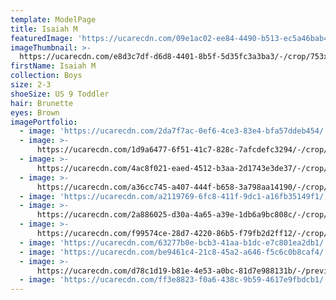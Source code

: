 ```yaml
---
template: ModelPage
title: Isaiah M
featuredImage: 'https://ucarecdn.com/09e1ac02-ee84-4490-b513-ec5a46bab42a/'
imageThumbnail: >-
  https://ucarecdn.com/e8d3c7df-d6d8-4401-8b5f-5d35fc3a3ba3/-/crop/753x1082/484,191/-/preview/
firstName: Isaiah M
collection: Boys
size: 2-3
shoeSize: US 9 Toddler
hair: Brunette
eyes: Brown
imagePortfolio:
  - image: 'https://ucarecdn.com/2da7f7ac-0ef6-4ce3-83e4-bfa57ddeb454/'
  - image: >-
      https://ucarecdn.com/1d9a6477-6f51-41c7-828c-7afcdefc3294/-/crop/1558x2237/75,211/-/preview/
  - image: >-
      https://ucarecdn.com/4ac8f021-eaed-4512-b3aa-2d1743e3de37/-/crop/634x867/0,84/-/preview/
  - image: >-
      https://ucarecdn.com/a36cc745-a407-444f-b658-3a798aa14190/-/crop/584x867/46,51/-/preview/
  - image: 'https://ucarecdn.com/a2119769-6fc8-411f-9dc1-a16fb35149f1/'
  - image: >-
      https://ucarecdn.com/2a886025-d30a-4a65-a39e-1db6a9bc808c/-/crop/499x781/113,119/-/preview/
  - image: >-
      https://ucarecdn.com/f99574ce-28d7-4220-86b5-f79fb2d2ff12/-/crop/1500x2483/0,183/-/preview/
  - image: 'https://ucarecdn.com/63277b0e-bcb3-41aa-b1dc-e7c801ea2db1/'
  - image: 'https://ucarecdn.com/be9461c4-21c8-45a2-a646-f5c6c0b8caf4/'
  - image: >-
      https://ucarecdn.com/d78c1d19-b81e-4e53-a0bc-81d7e988131b/-/preview/-/rotate/90/
  - image: 'https://ucarecdn.com/ff3e8823-f0a6-438c-9b59-4617e9fbdcb1/'
---
```



